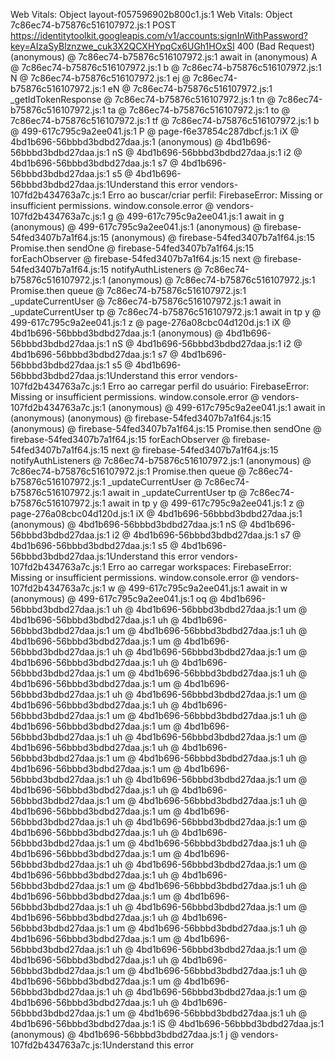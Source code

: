 Web Vitals: Object
layout-f057596902b800c1.js:1 Web Vitals: Object
7c86ec74-b75876c516107972.js:1 POST https://identitytoolkit.googleapis.com/v1/accounts:signInWithPassword?key=AIzaSyBlznzwe_cuk3X2QCXHYpqCx6UGh1HOxSI 400 (Bad Request)
(anonymous) @ 7c86ec74-b75876c516107972.js:1
await in (anonymous)
A @ 7c86ec74-b75876c516107972.js:1
b @ 7c86ec74-b75876c516107972.js:1
N @ 7c86ec74-b75876c516107972.js:1
ej @ 7c86ec74-b75876c516107972.js:1
eN @ 7c86ec74-b75876c516107972.js:1
\_getIdTokenResponse @ 7c86ec74-b75876c516107972.js:1
tn @ 7c86ec74-b75876c516107972.js:1
ta @ 7c86ec74-b75876c516107972.js:1
to @ 7c86ec74-b75876c516107972.js:1
tf @ 7c86ec74-b75876c516107972.js:1
b @ 499-617c795c9a2ee041.js:1
P @ page-f6e37854c287dbcf.js:1
iX @ 4bd1b696-56bbbd3bdbd27daa.js:1
(anonymous) @ 4bd1b696-56bbbd3bdbd27daa.js:1
nS @ 4bd1b696-56bbbd3bdbd27daa.js:1
i2 @ 4bd1b696-56bbbd3bdbd27daa.js:1
s7 @ 4bd1b696-56bbbd3bdbd27daa.js:1
s5 @ 4bd1b696-56bbbd3bdbd27daa.js:1Understand this error
vendors-107fd2b434763a7c.js:1 Erro ao buscar/criar perfil: FirebaseError: Missing or insufficient permissions.
window.console.error @ vendors-107fd2b434763a7c.js:1
g @ 499-617c795c9a2ee041.js:1
await in g
(anonymous) @ 499-617c795c9a2ee041.js:1
(anonymous) @ firebase-54fed3407b7a1f64.js:15
(anonymous) @ firebase-54fed3407b7a1f64.js:15
Promise.then
sendOne @ firebase-54fed3407b7a1f64.js:15
forEachObserver @ firebase-54fed3407b7a1f64.js:15
next @ firebase-54fed3407b7a1f64.js:15
notifyAuthListeners @ 7c86ec74-b75876c516107972.js:1
(anonymous) @ 7c86ec74-b75876c516107972.js:1
Promise.then
queue @ 7c86ec74-b75876c516107972.js:1
\_updateCurrentUser @ 7c86ec74-b75876c516107972.js:1
await in \_updateCurrentUser
tp @ 7c86ec74-b75876c516107972.js:1
await in tp
y @ 499-617c795c9a2ee041.js:1
z @ page-276a08cbc04d120d.js:1
iX @ 4bd1b696-56bbbd3bdbd27daa.js:1
(anonymous) @ 4bd1b696-56bbbd3bdbd27daa.js:1
nS @ 4bd1b696-56bbbd3bdbd27daa.js:1
i2 @ 4bd1b696-56bbbd3bdbd27daa.js:1
s7 @ 4bd1b696-56bbbd3bdbd27daa.js:1
s5 @ 4bd1b696-56bbbd3bdbd27daa.js:1Understand this error
vendors-107fd2b434763a7c.js:1 Erro ao carregar perfil do usuário: FirebaseError: Missing or insufficient permissions.
window.console.error @ vendors-107fd2b434763a7c.js:1
(anonymous) @ 499-617c795c9a2ee041.js:1
await in (anonymous)
(anonymous) @ firebase-54fed3407b7a1f64.js:15
(anonymous) @ firebase-54fed3407b7a1f64.js:15
Promise.then
sendOne @ firebase-54fed3407b7a1f64.js:15
forEachObserver @ firebase-54fed3407b7a1f64.js:15
next @ firebase-54fed3407b7a1f64.js:15
notifyAuthListeners @ 7c86ec74-b75876c516107972.js:1
(anonymous) @ 7c86ec74-b75876c516107972.js:1
Promise.then
queue @ 7c86ec74-b75876c516107972.js:1
\_updateCurrentUser @ 7c86ec74-b75876c516107972.js:1
await in \_updateCurrentUser
tp @ 7c86ec74-b75876c516107972.js:1
await in tp
y @ 499-617c795c9a2ee041.js:1
z @ page-276a08cbc04d120d.js:1
iX @ 4bd1b696-56bbbd3bdbd27daa.js:1
(anonymous) @ 4bd1b696-56bbbd3bdbd27daa.js:1
nS @ 4bd1b696-56bbbd3bdbd27daa.js:1
i2 @ 4bd1b696-56bbbd3bdbd27daa.js:1
s7 @ 4bd1b696-56bbbd3bdbd27daa.js:1
s5 @ 4bd1b696-56bbbd3bdbd27daa.js:1Understand this error
vendors-107fd2b434763a7c.js:1 Erro ao carregar workspaces: FirebaseError: Missing or insufficient permissions.
window.console.error @ vendors-107fd2b434763a7c.js:1
w @ 499-617c795c9a2ee041.js:1
await in w
(anonymous) @ 499-617c795c9a2ee041.js:1
oq @ 4bd1b696-56bbbd3bdbd27daa.js:1
uh @ 4bd1b696-56bbbd3bdbd27daa.js:1
um @ 4bd1b696-56bbbd3bdbd27daa.js:1
uh @ 4bd1b696-56bbbd3bdbd27daa.js:1
um @ 4bd1b696-56bbbd3bdbd27daa.js:1
uh @ 4bd1b696-56bbbd3bdbd27daa.js:1
um @ 4bd1b696-56bbbd3bdbd27daa.js:1
uh @ 4bd1b696-56bbbd3bdbd27daa.js:1
um @ 4bd1b696-56bbbd3bdbd27daa.js:1
uh @ 4bd1b696-56bbbd3bdbd27daa.js:1
um @ 4bd1b696-56bbbd3bdbd27daa.js:1
uh @ 4bd1b696-56bbbd3bdbd27daa.js:1
um @ 4bd1b696-56bbbd3bdbd27daa.js:1
uh @ 4bd1b696-56bbbd3bdbd27daa.js:1
um @ 4bd1b696-56bbbd3bdbd27daa.js:1
uh @ 4bd1b696-56bbbd3bdbd27daa.js:1
um @ 4bd1b696-56bbbd3bdbd27daa.js:1
uh @ 4bd1b696-56bbbd3bdbd27daa.js:1
um @ 4bd1b696-56bbbd3bdbd27daa.js:1
uh @ 4bd1b696-56bbbd3bdbd27daa.js:1
um @ 4bd1b696-56bbbd3bdbd27daa.js:1
uh @ 4bd1b696-56bbbd3bdbd27daa.js:1
um @ 4bd1b696-56bbbd3bdbd27daa.js:1
uh @ 4bd1b696-56bbbd3bdbd27daa.js:1
um @ 4bd1b696-56bbbd3bdbd27daa.js:1
uh @ 4bd1b696-56bbbd3bdbd27daa.js:1
um @ 4bd1b696-56bbbd3bdbd27daa.js:1
uh @ 4bd1b696-56bbbd3bdbd27daa.js:1
um @ 4bd1b696-56bbbd3bdbd27daa.js:1
uh @ 4bd1b696-56bbbd3bdbd27daa.js:1
um @ 4bd1b696-56bbbd3bdbd27daa.js:1
uh @ 4bd1b696-56bbbd3bdbd27daa.js:1
um @ 4bd1b696-56bbbd3bdbd27daa.js:1
uh @ 4bd1b696-56bbbd3bdbd27daa.js:1
um @ 4bd1b696-56bbbd3bdbd27daa.js:1
uh @ 4bd1b696-56bbbd3bdbd27daa.js:1
um @ 4bd1b696-56bbbd3bdbd27daa.js:1
uh @ 4bd1b696-56bbbd3bdbd27daa.js:1
um @ 4bd1b696-56bbbd3bdbd27daa.js:1
uh @ 4bd1b696-56bbbd3bdbd27daa.js:1
um @ 4bd1b696-56bbbd3bdbd27daa.js:1
uh @ 4bd1b696-56bbbd3bdbd27daa.js:1
um @ 4bd1b696-56bbbd3bdbd27daa.js:1
uh @ 4bd1b696-56bbbd3bdbd27daa.js:1
um @ 4bd1b696-56bbbd3bdbd27daa.js:1
uh @ 4bd1b696-56bbbd3bdbd27daa.js:1
um @ 4bd1b696-56bbbd3bdbd27daa.js:1
uh @ 4bd1b696-56bbbd3bdbd27daa.js:1
um @ 4bd1b696-56bbbd3bdbd27daa.js:1
uh @ 4bd1b696-56bbbd3bdbd27daa.js:1
um @ 4bd1b696-56bbbd3bdbd27daa.js:1
uh @ 4bd1b696-56bbbd3bdbd27daa.js:1
um @ 4bd1b696-56bbbd3bdbd27daa.js:1
uh @ 4bd1b696-56bbbd3bdbd27daa.js:1
um @ 4bd1b696-56bbbd3bdbd27daa.js:1
uh @ 4bd1b696-56bbbd3bdbd27daa.js:1
um @ 4bd1b696-56bbbd3bdbd27daa.js:1
uh @ 4bd1b696-56bbbd3bdbd27daa.js:1
um @ 4bd1b696-56bbbd3bdbd27daa.js:1
uh @ 4bd1b696-56bbbd3bdbd27daa.js:1
iS @ 4bd1b696-56bbbd3bdbd27daa.js:1
(anonymous) @ 4bd1b696-56bbbd3bdbd27daa.js:1
j @ vendors-107fd2b434763a7c.js:1Understand this error
